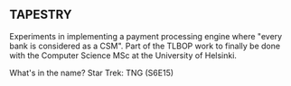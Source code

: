 TAPESTRY
--------

Experiments in implementing a payment processing engine where "every
bank is considered as a CSM". Part of the TLBOP work to finally be
done with the Computer Science MSc at the University of Helsinki.

What's in the name? Star Trek: TNG (S6E15)
